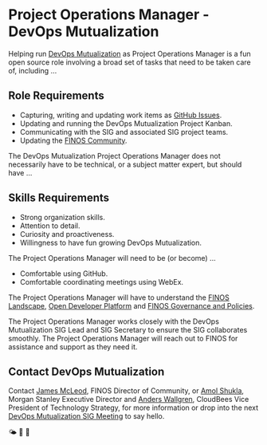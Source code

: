 # Project Operations Manager - DevOps Mutualization 
Helping run [DevOps Mutualization](https://github.com/finos/devops-mutualization) as Project Operations Manager is a fun open source role involving a broad set of tasks that need to be taken care of, including ... 

## Role Requirements

- Capturing, writing and updating work items as [GitHub Issues](https://github.com/finos/devops-mutualization/issues).
- Updating and running the DevOps Mutualization Project Kanban.
- Communicating with the SIG and associated SIG project teams.
- Updating the [FINOS Community](https://github.com/finos/community/issues).

The DevOps Mutualization Project Operations Manager does not necessarily have to be technical, or a subject matter expert, but should have ...

## Skills Requirements

- Strong organization skills.
- Attention to detail.
- Curiosity and proactiveness.
- Willingness to have fun growing DevOps Mutualization.

The Project Operations Manager will need to be (or become) ... 

- Comfortable using GitHub.
- Comfortable coordinating meetings using WebEx. 

The Project Operations Manager will have to understand the [FINOS Landscape](https://landscape.finos.org), [Open Developer Platform](https://github.com/finos/open-developer-platform) and [FINOS Governance and Policies](https://github.com/finos/community/tree/master/governance). 

The Project Operations Manager works closely with the DevOps Mutualization SIG Lead and SIG Secretary to ensure the SIG collaborates smoothly. The Project Operations Manager will reach out to FINOS for assistance and support as they need it.

## Contact DevOps Mutualization

Contact [James McLeod](james@finos.org), FINOS Director of Community, or [Amol Shukla](amol.shukla@morganstanley.com), Morgan Stanley Executive Director and [Anders Wallgren](awallgren@cloudbees.com), CloudBees Vice President of Technology Strategy, for more information or drop into the next [DevOps Mutualization SIG Meeting](https://github.com/finos/devops-mutualization/issues?q=label%3Ameeting+) to say hello.

🌤 🚀 🤖
